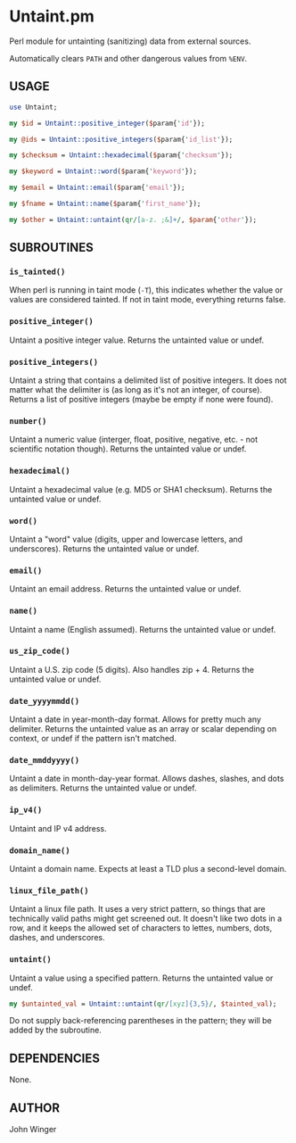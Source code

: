 # Untaint.pm

Perl module for untainting (sanitizing) data from external sources.

Automatically clears `PATH` and other dangerous values from `%ENV`.

## USAGE

```perl
use Untaint;

my $id = Untaint::positive_integer($param{'id'});

my @ids = Untaint::positive_integers($param{'id_list'});

my $checksum = Untaint::hexadecimal($param{'checksum'});

my $keyword = Untaint::word($param{'keyword'});

my $email = Untaint::email($param{'email'});

my $fname = Untaint::name($param{'first_name'});

my $other = Untaint::untaint(qr/[a-z. ;&]+/, $param{'other'});
```

## SUBROUTINES

### `is_tainted()`

When perl is running in taint mode (`-T`), this indicates whether the value or values are considered tainted. If not in taint mode, everything returns false.

### `positive_integer()`

Untaint a positive integer value. Returns the untainted value or undef.

### `positive_integers()`

Untaint a string that contains a delimited list of positive integers.
It does not matter what the delimiter is (as long as it's not an integer, of course). Returns a list of positive integers (maybe be empty if none were found).

### `number()`

Untaint a numeric value (interger, float, positive, negative, etc. - not scientific notation though). Returns the untainted value or undef.

### `hexadecimal()`

Untaint a hexadecimal value (e.g. MD5 or SHA1 checksum). Returns the untainted value or undef.

### `word()`

Untaint a "word" value (digits, upper and lowercase letters, and underscores). Returns the untainted value or undef.

### `email()`

Untaint an email address. Returns the untainted value or undef.

### `name()`

Untaint a name (English assumed). Returns the untainted value or undef.

### `us_zip_code()`

Untaint a U.S. zip code (5 digits). Also handles zip + 4. Returns the untainted value or undef.

### `date_yyyymmdd()`

Untaint a date in year-month-day format. Allows for pretty much any delimiter.
Returns the untainted value as an array or scalar depending on context, or undef if the pattern isn't matched.

### `date_mmddyyyy()`

Untaint a date in month-day-year format. Allows dashes, slashes, and dots as delimiters. Returns the untainted value or undef.

### `ip_v4()`

Untaint and IP v4 address.

### `domain_name()`

Untaint a domain name. Expects at least a TLD plus a second-level domain.

### `linux_file_path()`

Untaint a linux file path. It uses a very strict pattern, so things that are technically valid paths might get screened out. It doesn't like two dots in a row, and it keeps the allowed set of characters to lettes, numbers, dots, dashes, and underscores.

### `untaint()`

Untaint a value using a specified pattern. Returns the untainted value or undef.

```perl
my $untainted_val = Untaint::untaint(qr/[xyz]{3,5}/, $tainted_val);
```

Do not supply back-referencing parentheses in the pattern; they will be added by the subroutine.

## DEPENDENCIES

None.

## AUTHOR

John Winger
